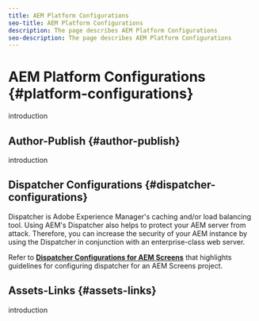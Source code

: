 ```yaml
---
title: AEM Platform Configurations
seo-title: AEM Platform Configurations
description: The page describes AEM Platform Configurations
seo-description: The page describes AEM Platform Configurations
---
```

# AEM Platform Configurations  {#platform-configurations}

introduction

## Author-Publish {#author-publish}

introduction

## Dispatcher Configurations {#dispatcher-configurations}

Dispatcher is Adobe Experience Manager's caching and/or load balancing tool. Using AEM's Dispatcher also helps to protect your AEM server from attack. Therefore, you can increase the security of your AEM instance by using the Dispatcher in conjunction with an enterprise-class web server.

Refer to **[Dispatcher Configurations for AEM Screens](https://helpx.adobe.com/experience-manager/6-5/screens/using/dispatcher-configurations-aem-screens.html)** that highlights guidelines for configuring dispatcher for an AEM Screens project.

## Assets-Links {#assets-links}

introduction

